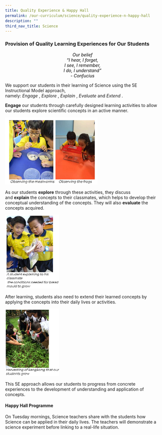 ```yaml
---
title: Quality Experience & Happy Hall
permalink: /our-curriculum/science/quality-experience-n-happy-hall
description: ""
third_nav_title: Science
---
```

### Provision of Quality Learning Experiences for Our Students

<p style="color:black" align="center"><i>Our belief<br>“I hear, I forget,<br>I see, I remember,<br>I do, I understand”<br>- Confucius</i></p>

We support our students in their learning of Science using the 5E Instructional Model approach, namely: _Engage_ , _Explore_ , _Explain_ , _Evaluate_ and _Extend_ . 

**Engage** our students through carefully designed learning activities to allow our students explore scientific concepts in an active manner.

<style>  
img {  
  display: block;  
  margin-left: auto;  
  margin-right: auto;  
}  
</style>  
<body><img src="/images/quality%20experience_1.png" alt="Provision of Quality Learning Experiences for Our Students" style="width:60%;">  
  
</body>

As our students **explore** through these activities, they discuss and **explain** the concepts to their classmates, which helps to develop their conceptual understanding of the concepts. They will also **evaluate** the concepts acquired.

<style>  
img {  
  display: block;  
  margin-left: auto;  
  margin-right: auto;  
}  
</style>  
<body><img src="/images/quality%20experience_2.png" alt="Provision of Quality Learning Experiences for Our Students" style="width:35%;">  
  
</body>

After learning, students also need to extend their learned concepts by applying the concepts into their daily lives or activities.

<style>  
img {  
  display: block;  
  margin-left: auto;  
  margin-right: auto;  
}  
</style>  
<body><img src="/images/quality%20experience_3.png" alt="School Uniform" style="width:35%;">  
  
</body>

This 5E approach allows our students to progress from concrete experiences to the development of understanding and application of concepts.

#### Happy Hall Programme

On Tuesday mornings, Science teachers share with the students how Science can be applied in their daily lives. The teachers will demonstrate a science experiment before linking to a real-life situation.
